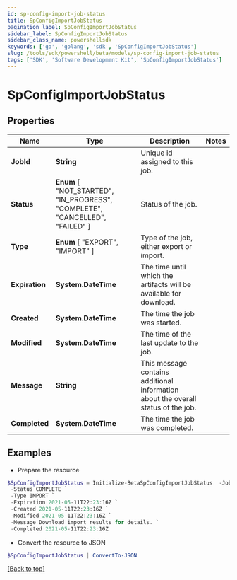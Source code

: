 ```yaml
---
id: sp-config-import-job-status
title: SpConfigImportJobStatus
pagination_label: SpConfigImportJobStatus
sidebar_label: SpConfigImportJobStatus
sidebar_class_name: powershellsdk
keywords: ['go', 'golang', 'sdk', 'SpConfigImportJobStatus'] 
slug: /tools/sdk/powershell/beta/models/sp-config-import-job-status
tags: ['SDK', 'Software Development Kit', 'SpConfigImportJobStatus']
---
```



# SpConfigImportJobStatus

## Properties

Name | Type | Description | Notes
------------ | ------------- | ------------- | -------------
**JobId** |  **String** | Unique id assigned to this job. | 
**Status** |   **Enum** [  "NOT_STARTED",    "IN_PROGRESS",    "COMPLETE",    "CANCELLED",    "FAILED" ] | Status of the job. | 
**Type** |   **Enum** [  "EXPORT",    "IMPORT" ] | Type of the job, either export or import. | 
**Expiration** |  **System.DateTime** | The time until which the artifacts will be available for download. | 
**Created** |  **System.DateTime** | The time the job was started. | 
**Modified** |  **System.DateTime** | The time of the last update to the job. | 
**Message** |  **String** | This message contains additional information about the overall status of the job. | 
**Completed** |  **System.DateTime** | The time the job was completed. | 

## Examples

- Prepare the resource
```powershell
$SpConfigImportJobStatus = Initialize-BetaSpConfigImportJobStatus  -JobId 3469b87d-48ca-439a-868f-2160001da8c1 `
 -Status COMPLETE `
 -Type IMPORT `
 -Expiration 2021-05-11T22:23:16Z `
 -Created 2021-05-11T22:23:16Z `
 -Modified 2021-05-11T22:23:16Z `
 -Message Download import results for details. `
 -Completed 2021-05-11T22:23:16Z
```

- Convert the resource to JSON
```powershell
$SpConfigImportJobStatus | ConvertTo-JSON
```


[[Back to top]](#) 

